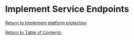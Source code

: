 # Implement Service Endpoints


[Return to Implement platform protection](README.md)

[Return to Table of Contents](../README.md)